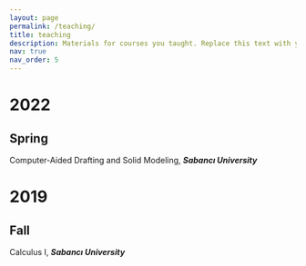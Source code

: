 ```yaml
---
layout: page
permalink: /teaching/
title: teaching
description: Materials for courses you taught. Replace this text with your description.
nav: true
nav_order: 5
---
```


# 2022

## Spring 
Computer-Aided Drafting and Solid Modeling, ***Sabancı University***

# 2019

## Fall
Calculus I, ***Sabancı University***

<!-- For now, this page is assumed to be a static description of your courses. You can convert it to a collection similar to `_projects/` so that you can have a dedicated page for each course. -->

<!-- Organize your courses by years, topics, or universities, however you like! -->
